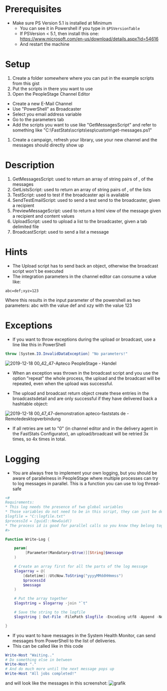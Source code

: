 # Prerequisites

* Make sure PS Version 5.1 is installed at Minimum
  * You can see it in Powershell if you type in ```$PSVersionTable```
  * If PSVersion < 5.1, then install this one: https://www.microsoft.com/en-us/download/details.aspx?id=54616
  * And restart the machine

# Setup

1. Create a folder somewhere where you can put in the example scripts from this gist
1. Put the scripts in there you want to use
1. Open the PeopleStage Channel Editor
  * Create a new E-Mail Channel
  * Use "PowerShell" as Broadcaster
  * Select you email address variable
  * Go to the parameters tab
  * Add the scripts you want to use like "GetMessagesScript" and refer to something like "C:\FastStats\scripts\esp\custom\get-messages.ps1"
1. Create a campaign, refresh your library, use your new channel and the messages should directly show up

# Description

1.	GetMessagesScript: used to return an array of string pairs of <id>,<name> of the messages
2.	GetListsScript: used to return an array of string pairs of <id>,<name> of the lists
3.	TestScript: used to test if the broadcaster api is available
4.	SendTestEmailScript: used to send a test send to the broadcaster, given a recipient
5.	PreviewMessageScript: used to return a html view of the message given a recipient and content values
6.	UploadScript: used to upload a list to the broadcaster, given a tab delimited file
7.	BroadcastScript: used to send a list a message
 
# Hints

* The Upload script has to send back an object, otherwise the broadcast script won't be executed
* The integration parameters in the channel editor can consume a value like:

```
abc=def;xyz=123
```
Where this results in the input parameter of the powershell as two parameters: abc with the value def and xzy with the value 123

# Exceptions

* If you want to throw exceptions during the upload or broadcast, use a line like this in PowerShell

```PowerShell
throw [System.IO.InvalidDataException] "No parameters!"  
```
![2019-12-18 00_42_47-Apteco PeopleStage - Handel](https://user-images.githubusercontent.com/14135678/71043688-4eefc900-2127-11ea-8249-8919fdd346e8.png)

* When an exception was thrown in the broadcast script and you use the option "repeat" the whole process, the upload and the broadcast will be repeated, even when the upload was successful. 

* The upload and broadcast return object create these entries in the broadcastsdetail and are only successful if they have delivered back a hashtable object:

![2019-12-18 00_47_47-demonstration apteco-faststats de - Remotedesktopverbindung](https://user-images.githubusercontent.com/14135678/71043782-a9892500-2127-11ea-8232-4c5224c4fb17.png)

* If all retries are set to "0" (in channel editor and in the delivery agent in the FastStats Configurator), an upload/broadcast will be retried 3x times, so 4x times in total.

# Logging

* You are always free to implement your own logging, but you should be aware of parallelness in PeopleStage where multiple processes can try to log messages in parallel. This is a function you can use to log thread-safe

```PowerShell
<#
Requirements:
* This log needs the presence of two global variables
* Those variables do not need to be in this script, they can just be declared like
$logfile = "C:\logfile.txt"
$processId = [guid]::NewGuid()
* The process id is good for parallel calls so you know they belong together
#>

Function Write-Log {

    param(
         [Parameter(Mandatory=$true)][String]$message
    )

    # Create an array first for all the parts of the log message
    $logarray = @(
        [datetime]::UtcNow.ToString("yyyyMMddHHmmss")
        $processId
        $message
    )

    # Put the array together
    $logstring = $logarray -join "`t"

    # Save the string to the logfile
    $logstring | Out-File -FilePath $logfile -Encoding utf8 -Append -NoClobber

}
```

* If you want to have messages in the System Health Monitor, can send messages from PowerShell to the list of deliveries. 
* This can be called like in this code
```PowerShell
Write-Host "Waiting.."
# Do something else in between
Write-Host "."
# And do much more until the next message pops up
Write-Host "All jobs completed!"
```
and will look like the messages in this screenshot:
![grafik](https://user-images.githubusercontent.com/14135678/73672999-d24c8600-46a5-11ea-85ab-35cd68fd0555.png)

